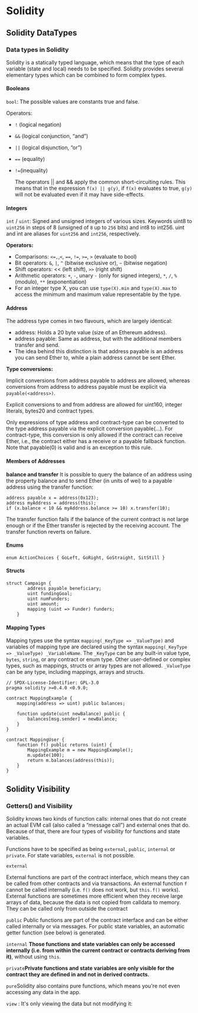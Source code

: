 # Solidity

## Solidity DataTypes

### Data types in Solidity

Solidity is a statically typed language, which means that the type of each variable \(state and local\) needs to be specified. Solidity provides several elementary types which can be combined to form complex types.

#### Booleans

`bool`: The possible values are constants true and false.

Operators:

* `!` \(logical negation\)
* `&&` \(logical conjunction, “and”\)
* `||` \(logical disjunction, “or”\)
* `==` \(equality\)
* `!=`\(inequality\)

  The operators \|\| and && apply the common short-circuiting rules. This means that in the expression `f(x) || g(y)`, if `f(x)` evaluates to true, `g(y)` will not be evaluated even if it may have side-effects.

#### Integers

`int` / `uint`: Signed and unsigned integers of various sizes. Keywords uint8 to `uint256` in steps of 8 \(unsigned of `8` up to `256` bits\) and int8 to int256. uint and int are aliases for `uint256` and `int256`, respectively.

**Operators:**

* Comparisons: `<=,`,`<`, `==`, `!=`, `>=`, `>` \(evaluate to bool\)
* Bit operators: `&`, `|`, `^` \(bitwise exclusive or\), `~` \(bitwise negation\)
* Shift operators: &lt;&lt; \(left shift\), `>>` \(right shift\)
* Arithmetic operators: `+`, `-`, unary `-` \(only for signed integers\), `*`, `/`, `%` \(modulo\), `**` \(exponentiation\)
* For an integer type X, you can use `type(X).min` and `type(X).max` to access the minimum and maximum value representable by the type.

#### Address

The address type comes in two flavours, which are largely identical:

* address: Holds a 20 byte value \(size of an Ethereum address\).
* address payable: Same as address, but with the additional members transfer and send.
* The idea behind this distinction is that address payable is an address you can send Ether to, while a plain address cannot be sent Ether.

**Type conversions:**

Implicit conversions from address payable to address are allowed, whereas conversions from address to address payable must be explicit via `payable(<address>)`.

Explicit conversions to and from address are allowed for uint160, integer literals, bytes20 and contract types.

Only expressions of type address and contract-type can be converted to the type address payable via the explicit conversion payable\(...\). For contract-type, this conversion is only allowed if the contract can receive Ether, i.e., the contract either has a receive or a payable fallback function. Note that payable\(0\) is valid and is an exception to this rule.

#### Members of Addresses

**balance and transfer** It is possible to query the balance of an address using the property balance and to send Ether \(in units of wei\) to a payable address using the transfer function:

```text
address payable x = address(0x123);
address myAddress = address(this);
if (x.balance < 10 && myAddress.balance >= 10) x.transfer(10);
```

The transfer function fails if the balance of the current contract is not large enough or if the Ether transfer is rejected by the receiving account. The transfer function reverts on failure.

#### Enums

```text
enum ActionChoices { GoLeft, GoRight, GoStraight, SitStill }
```

#### Structs

```text
struct Campaign {
        address payable beneficiary;
        uint fundingGoal;
        uint numFunders;
        uint amount;
        mapping (uint => Funder) funders;
    }
```

#### Mapping Types

Mapping types use the syntax `mapping(_KeyType => _ValueType)` and variables of mapping type are declared using the syntax `mapping(_KeyType => _ValueType) _VariableName`. The `_KeyType` can be any built-in value type, `bytes`, `string`, or any contract or enum type. Other user-defined or complex types, such as mappings, structs or array types are not allowed. `_ValueType` can be any type, including mappings, arrays and structs.

```text
// SPDX-License-Identifier: GPL-3.0
pragma solidity >=0.4.0 <0.9.0;

contract MappingExample {
    mapping(address => uint) public balances;

    function update(uint newBalance) public {
        balances[msg.sender] = newBalance;
    }
}

contract MappingUser {
    function f() public returns (uint) {
        MappingExample m = new MappingExample();
        m.update(100);
        return m.balances(address(this));
    }
}
```

## Solidity Visibility

### Getters\(\) and Visibility

Solidity knows two kinds of function calls: internal ones that do not create an actual EVM call \(also called a “message call”\) and external ones that do. Because of that, there are four types of visibility for functions and state variables.

Functions have to be specified as being `external`, `public`, `internal` or `private`. For state variables, `external` is not possible.

`external`

External functions are part of the contract interface, which means they can be called from other contracts and via transactions. An external function `f` cannot be called internally \(i.e. `f()` does not work, but `this.f()` works\). External functions are sometimes more efficient when they receive large arrays of data, because the data is not copied from calldata to memory. They can be called only from outside the contract

`public` Public functions are part of the contract interface and can be either called internally or via messages. For public state variables, an automatic getter function \(see below\) is generated.

`internal` **Those functions and state variables can only be accessed internally \(i.e. from within the current contract or contracts deriving from it\)**, without using `this`.

`private`**Private functions and state variables are only visible for the contract they are defined in and not in derived contracts.**

`pure`Solidity also contains pure functions, which means you're not even accessing any data in the app.

`view` : It's only viewing the data but not modifying it:

